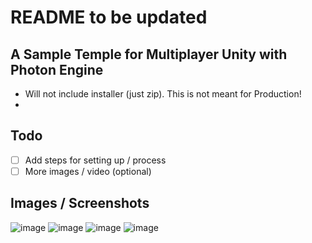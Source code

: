 # README to be updated

## A Sample Temple for Multiplayer Unity with Photon Engine
- Will not include installer (just zip). This is not meant for Production!
- 


## Todo
- [ ] Add steps for setting up / process
- [ ] More images / video (optional)

## Images / Screenshots

![image](https://github.com/user-attachments/assets/cf43acc2-c4f0-4210-a990-5e44ea51396e)
![image](https://github.com/user-attachments/assets/5b08ac9f-dc15-4d96-8e49-89f7475ea7a2)
![image](https://github.com/user-attachments/assets/a0116632-01bf-4bea-8c2f-1696e3e237b6)
![image](https://github.com/user-attachments/assets/5e1f1e96-65d3-4c19-b378-5f641d41985a)
